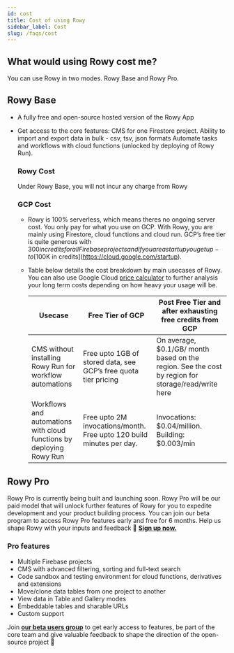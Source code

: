 ```yaml
---
id: cost
title: Cost of using Rowy
sidebar_label: Cost
slug: /faqs/cost
---
```


## What would using Rowy cost me?

You can use Rowy in two modes. Rowy Base and Rowy Pro.

## Rowy Base

- A fully free and open-source hosted version of the Rowy App
- Get access to the core features: CMS for one Firestore project. Ability to import and export data in bulk - csv, tsv, json formats Automate tasks and workflows with cloud functions (unlocked by deploying of Rowy Run).

    
   ### **Rowy Cost**
    
    Under Rowy Base, you will not incur any charge from Rowy

    
   ### **GCP Cost**
    
    - Rowy is 100% serverless, which means theres no ongoing server cost. You only pay for what you use on GCP. With Rowy, you are mainly using Firestore, cloud functions and cloud run. GCP’s free tier is quite generous with $300 in credits for all Firebase projects and if you are a startup you get up-to [$100K in credits](https://cloud.google.com/startup).
    - Table below details the cost breakdown by main usecases of Rowy. You can also use Google Cloud [price calculator](https://cloud.google.com/products/calculator) to further analysis your long term costs depending on how heavy your usage will be.
        
        
        | Usecase | Free Tier of GCP | Post Free Tier and after exhausting free credits from GCP |
        | --- | --- | --- |
        | CMS without installing Rowy Run for workflow automations | Free upto 1GB of stored data, see GCP’s free quota tier pricing | On average, $0.1/GB/ month based on the region. See the cost by region for storage/read/write here |
        | Workflows and automations with cloud functions by deploying Rowy Run | Free upto 2M invocations/month. Free upto 120 build minutes per day.  | Invocations: $0.04/million. Building: $0.003/min |

## Rowy Pro

Rowy Pro is currently being built and launching soon. Rowy Pro will be our paid model that will unlock further features of Rowy for you to expedite development and your product building process. You can join our beta program to access Rowy Pro features early and free for 6 months. Help us shape Rowy with your inputs and feedback 🙏 [**Sign up now.**](https://rowyio.typeform.com/to/GbCw5B9E?typeform-source=docs.rowy.io)

### **Pro features**

- Multiple Firebase projects
- CMS with advanced filtering, sorting and full-text search
- Code sandbox and testing environment for cloud functions, derivatives and extensions
- Move/clone data tables from one project to another
- View data in Table and Gallery modes
- Embeddable tables and sharable URLs
- Custom support

Join [**our beta users group**](https://rowyio.typeform.com/to/GbCw5B9E?typeform-source=docs.rowy.io) to get early access to features, be part of the core team and give valuable feedback to shape the direction of the open-source project 💜
